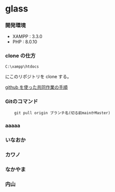 # glass

### 開発環境

- XAMPP : 3.3.0
- PHP : 8.0.10

### clone の仕方

    C:\xampp\htdocs
    

にこのリポジトリを clone する。

[github を使った共同作業の手順](https://qiita.com/future_kame/items/9fa256aea09faa28b357)

### Gitのコマンド
        
        git pull origin ブランチ名(切る前mainかMaster)

### aaaaa

### いなおか



### カワノ 

### なかやま

### 内山



